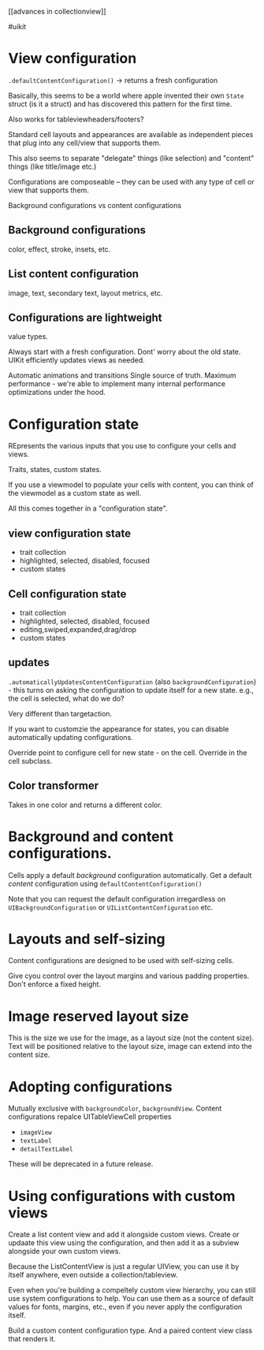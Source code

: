 [[advances in collectionview]]

#uikit

# View configuration
`.defaultContentConfiguration()` -> returns a fresh configuration

Basically, this seems to be a world where apple invented their own `State` struct (is it a struct) and has discovered this pattern for the first time.

Also works for tableviewheaders/footers?

Standard cell layouts and appearances are available as independent pieces that plug into any cell/view that supports them.

This also seems to separate "delegate" things (like selection) and "content" things (like title/image etc.)

Configurations are composeable – they can be used with any type of cell or view that supports them.

Background configurations vs content configurations

## Background configurations
color, effect, stroke, insets, etc.

## List content configuration
image, text, secondary text, layout metrics, etc.

## Configurations are lightweight
value types.

Always start with a fresh configuration.
Dont' worry about the old state.  UIKit efficiently updates views as needed.

Automatic animations and transitions
Single source of truth.
Maximum performance - we're able to implement many internal performance optimizations under the hood.

# Configuration state

REpresents the various inputs that you use to configure your cells and views.

Traits, states, custom states.

If you use a viewmodel to populate your cells with content, you can think of the viewmodel as a custom state as well.

All this comes together in a "configuration state".

## view configuration state
* trait collection
* highlighted, selected, disabled, focused
* custom states

## Cell configuration state

* trait collection
* highlighted, selected, disabled, focused
* editing,swiped,expanded,drag/drop
* custom states

## updates

`.automaticallyUpdatesContentConfiguration` (also `backgroundConfiguration`) - this turns on asking the configuration to update itself for a new state.  e.g., the cell is selected, what do we do? 

Very different than targetaction.

If you want to customzie the appearance for states, you can disable automatically updating configurations.

Override point to configure cell for new state - on the cell.  Override in the cell subclass.

## Color transformer

Takes in one color and returns a different color.

# Background and content configurations.

Cells apply a default *background* configuration automatically.
Get a default *content* configuration using `defaultContentConfiguration()`

Note that you can request the default configuration irregardless on 
`UIBackgroundConfiguration` or `UIListContentConfiguration` etc.
# Layouts and self-sizing

Content configurations are designed to be used with self-sizing cells.

Give cyou control over the layout margins and various padding properties.  Don't enforce a fixed height.

# Image reserved layout size
This is the size we use for the image, as a layout size (not the content size).
Text will be positioned relative to the layout size, image can extend into the content size.

# Adopting configurations

Mutually exclusive with `backgroundColor`, `backgroundView`.
Content configurations repalce UITableViewCell properties
* `imageView`
* `textLabel`
* `detailTextLabel`

These will be deprecated in a future release.  

# Using configurations with custom views

Create a list content view and add it alongside custom views.
Create or updaate this view using the configuration, and then add it as a subview alongside your own custom views.

Because the ListContentView is just a regular UIView, you can use it by itself anywhere, even outside a collection/tableview.

Even when you're building a compeltely custom view hierarchy, you can still use system configurations to help.  You can use them as a source of default values for fonts, margins, etc., even if you never apply the configuration itself.

Build a custom content configuration type.  And a paired content view class that renders it.  
